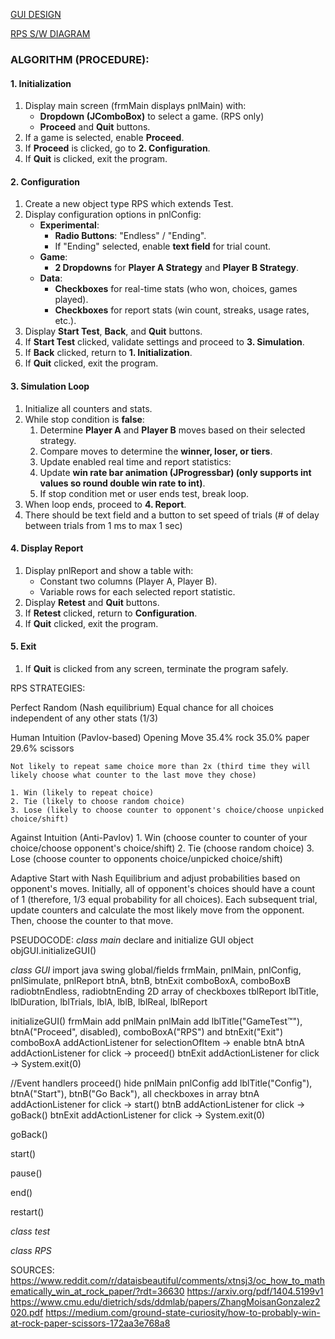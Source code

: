 [GUI DESIGN](https://lucid.app/lucidchart/321d3b8a-5a22-4e96-aa6e-6327fc7195a7/edit?viewport_loc=-11%2C-10%2C1705%2C853%2C0_0&invitationId=inv_eb494aa2-3f3c-472c-a095-0dc5d2b11d80)

[RPS S/W DIAGRAM](https://en.wikipedia.org/wiki/Rock_paper_scissors#/media/File:Rock-paper-scissors.svg)

### **ALGORITHM (PROCEDURE):**

#### **1. Initialization**
1. Display main screen (frmMain displays pnlMain) with:
    - **Dropdown (JComboBox)** to select a game. (RPS only)
    - **Proceed** and **Quit** buttons.
2. If a game is selected, enable **Proceed**.
3. If **Proceed** is clicked, go to **2. Configuration**.
4. If **Quit** is clicked, exit the program.


#### **2. Configuration**
1. Create a new object type RPS which extends Test.
2. Display configuration options in pnlConfig:
    - **Experimental**:
        - **Radio Buttons**: "Endless" / "Ending".
        - If "Ending" selected, enable **text field** for trial count.
    - **Game**:
        - **2 Dropdowns** for **Player A Strategy** and **Player B Strategy**.
    - **Data**:
        - **Checkboxes** for real-time stats (who won, choices, games played).
        - **Checkboxes** for report stats (win count, streaks, usage rates, etc.).
3. Display **Start Test**, **Back**, and **Quit** buttons.
4. If **Start Test** clicked, validate settings and proceed to **3. Simulation**.
5. If **Back** clicked, return to **1. Initialization**.
6. If **Quit** clicked, exit the program.


#### **3. Simulation Loop**
1. Initialize all counters and stats.
2. While stop condition is **false**:
    1. Determine **Player A** and **Player B** moves based on their selected strategy.
    2. Compare moves to determine the **winner, loser, or tiers**.
    3. Update enabled real time and report statistics:
    4. Update **win rate bar animation (JProgressbar) (only supports int values so round double win rate to int)**.
    5. If stop condition met or user ends test, break loop.
3. When loop ends, proceed to **4. Report**.
4. There should be text field and a button to set speed of trials (# of delay between trials from 1 ms to max 1 sec)


#### **4. Display Report**
1. Display pnlReport and show a table with:
    - Constant two columns (Player A, Player B).
    - Variable rows for each selected report statistic.
2. Display **Retest** and **Quit** buttons.
3. If **Retest** clicked, return to **Configuration**.
4. If **Quit** clicked, exit the program.


#### **5. Exit**
1. If **Quit** is clicked from any screen, terminate the program safely.

RPS STRATEGIES:

Perfect Random (Nash equilibrium)
    Equal chance for all choices independent of any other stats (1/3)

Human Intuition (Pavlov-based)
    Opening Move
        35.4% rock
        35.0% paper
        29.6% scissors

    Not likely to repeat same choice more than 2x (third time they will likely choose what counter to the last move they chose)

    1. Win (likely to repeat choice)
    2. Tie (likely to choose random choice)
    3. Lose (likely to choose counter to opponent's choice/choose unpicked choice/shift)

Against Intuition (Anti-Pavlov)
    1. Win (choose counter to counter of your choice/choose opponent's choice/shift)
    2. Tie (choose random choice)
    3. Lose (choose counter to opponents choice/unpicked choice/shift)

Adaptive
    Start with Nash Equilibrium and adjust probabilities based on opponent's moves. Initially, all of opponent's choices
    should have a count of 1 (therefore, 1/3 equal probability for all choices). Each subsequent trial,
    update counters and calculate the most likely move from the opponent. Then, choose the counter to that move.


PSEUDOCODE:
_class main_
declare and initialize GUI object
objGUI.initializeGUI()

_class GUI_
import java swing
global/fields 
    frmMain,
    pnlMain, pnlConfig, pnlSimulate, pnlReport
    btnA, btnB, btnExit
    comboBoxA, comboBoxB
    radiobtnEndless, radiobtnEnding
    2D array of checkboxes
    tblReport
    lblTitle, lblDuration, lblTrials, lblA, lblB, lblReal, lblReport

initializeGUI()
    frmMain add pnlMain
    pnlMain add lblTitle("GameTest™"), btnA("Proceed", disabled), comboBoxA("RPS") and btnExit("Exit")
    comboBoxA addActionListener for selectionOfItem -> enable btnA
    btnA addActionListener for click -> proceed()
    btnExit addActionListener for click -> System.exit(0)

//Event handlers
proceed()
    hide pnlMain
    pnlConfig add lblTitle("Config"), btnA("Start"), btnB("Go Back"), all checkboxes in array
    btnA addActionListener for click -> start()
    btnB addActionListener for click -> goBack()
    btnExit addActionListener for click -> System.exit(0)

    

goBack()

start()

pause()

end()

restart()
    

_class test_

_class RPS_


SOURCES:
https://www.reddit.com/r/dataisbeautiful/comments/xtnsj3/oc_how_to_mathematically_win_at_rock_paper/?rdt=36630
https://arxiv.org/pdf/1404.5199v1
https://www.cmu.edu/dietrich/sds/ddmlab/papers/ZhangMoisanGonzalez2020.pdf
https://medium.com/ground-state-curiosity/how-to-probably-win-at-rock-paper-scissors-172aa3e768a8
